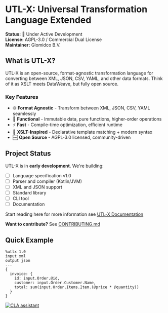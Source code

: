 # UTL-X: Universal Transformation Language Extended

**Status:** 🚧 Under Active Development  
**License:** AGPL-3.0 / Commercial Dual License  
**Maintainer:** Glomidco B.V.

## What is UTL-X?

UTL-X is an open-source, format-agnostic transformation language for converting between XML, JSON, CSV, YAML, and other data formats. Think of it as XSLT meets DataWeave, but fully open source.

### Key Features

- 🌐 **Format Agnostic** - Transform between XML, JSON, CSV, YAML seamlessly
- 🔧 **Functional** - Immutable data, pure functions, higher-order operations
- ⚡ **Fast** - Compile-time optimization, efficient runtime
- 🎯 **XSLT-Inspired** - Declarative template matching + modern syntax
- 🆓 **Open Source** - AGPL-3.0 licensed, community-driven

## Project Status

UTL-X is in **early development**. We're building:
- [ ] Language specification v1.0
- [ ] Parser and compiler (Kotlin/JVM)
- [ ] XML and JSON support
- [ ] Standard library
- [ ] CLI tool
- [ ] Documentation

Start reading here for more information see [UTL-X Documentation](docs/README.md)

**Want to contribute?** See [CONTRIBUTING.md](CONTRIBUTING.md)

## Quick Example
```utlx
%utlx 1.0
input xml
output json
---
{
  invoice: {
    id: input.Order.@id,
    customer: input.Order.Customer.Name,
    total: sum(input.Order.Items.Item.(@price * @quantity))
  }
}
```
[![CLA assistant](https://cla-assistant.io/readme/badge/grauwen/utl-x)](https://cla-assistant.io/grauwen/utl-x)
